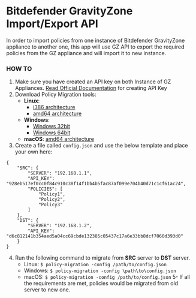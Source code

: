 # Bitdefender GravityZone Import/Export API
In order to import policies from one instance of Bitdefender GravityZone appliance to another one, this app will use GZ API to export the required policies from the GZ appliance and will import it to new instance.


### HOW TO
1. Make sure you have created an API key on both Instance of GZ Appliances. [Read Official Documentation](https://www.bitdefender.com/business/support/en/77209-125280-getting-started.html#UUID-e6befdd4-3eb1-4b6e-cc6c-19bdd16847b4_section-idm4640169987334432655171029621) for creating API Key
2. Download Policy Migration tools:
   - **Linux**:
     - [i386 architecture](../../dist/linux/x86/policy-migration)
     - [amd64 architecture](../../dist/linux/x64/policy-migration)
   - **Windows**:
     - [Windows 32bit](../../dist/windows/x86/policy-migration.exe)
     - [Windows 64bit](../../dist/windows/x64/policy-migration.exe)
   - **macOS**: [amd64 architecture](../../dist/macOS/x64/policy-migration)
3. Create a file called `config.json` and use the below template and place your own here:
```
{
    "SRC": {
        "SERVER": "192.168.1.1",
        "API_KEY": "928eb517ef0cc0f84c910c38f14f1bb4b5fac87af099e704b40d71c1cf61ac24",
        "POLICIES": [
            "Policy1",
            "Policy2",
            "Policy3"
        ]
    },
    "DST": {
        "SERVER": "192.168.1.2",
        "API_KEY": "d6c812141b354aed5a04cc69cbde132385c05437c17a6e33bb8dcf7060d393d0"
    }
}
```
4. Run the following command to migrate from **SRC** server to **DST** server.
    - Linux: ```$ policy-migration -config /path/to/config.json```
    - Windows: ```$ policy-migration -config \path\to\config.json```
    - macOS: ```$ policy-migration -config /path/to/config.json```
5- If all the requirements are met, policies would be migrated from old server to new one.